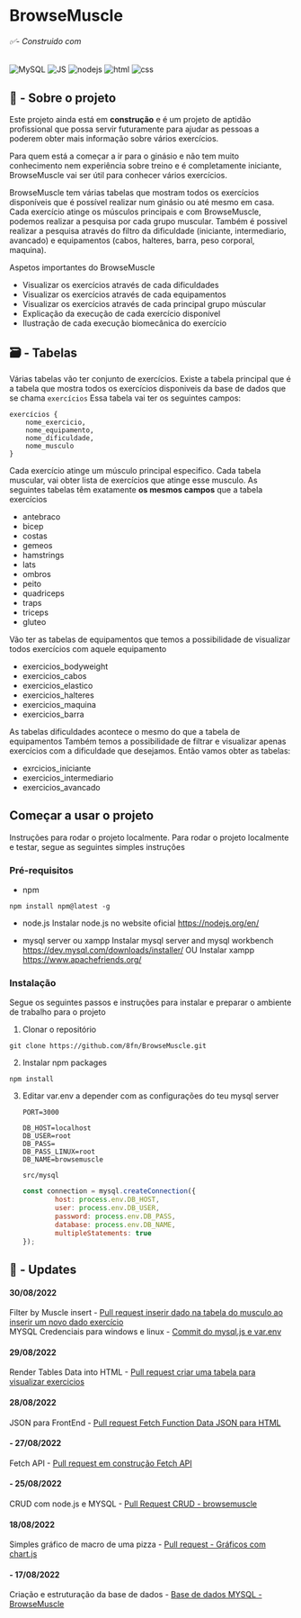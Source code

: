 # BrowseMuscle

###### ✅- Construido com
![MySQL](https://img.shields.io/badge/MySQL-00000F?style=for-the-badge&logo=mysql&logoColor=white) ![JS](https://img.shields.io/badge/JavaScript-F7DF1E?style=for-the-badge&logo=javascript&logoColor=black) ![nodejs](https://img.shields.io/badge/Node.js-43853D?style=for-the-badge&logo=node.js&logoColor=white
)  ![html](https://img.shields.io/badge/HTML5-E34F26?style=for-the-badge&logo=html5&logoColor=white
) ![css](https://img.shields.io/badge/CSS3-1572B6?style=for-the-badge&logo=css3&logoColor=white
)

## 📝 - Sobre o projeto

Este projeto ainda está em **construção** e é um projeto de aptidão profissional que possa servir futuramente para ajudar as pessoas a poderem obter mais informação sobre vários exercícios.  

Para quem está a começar a ir para o ginásio e não tem muito conhecimento nem experiência sobre treino e é completamente iniciante, BrowseMuscle vai ser útil para conhecer vários exercícios.  

BrowseMuscle tem várias tabelas que mostram todos os exercícios disponíveis que é possível realizar num ginásio ou até mesmo em casa.  
Cada exercício atinge os músculos principais e com BrowseMuscle, podemos realizar a pesquisa por cada grupo muscular. Também é possivel realizar a pesquisa através do filtro da dificuldade (iniciante, intermediario, avancado) e equipamentos (cabos, halteres, barra, peso corporal, maquina).

Aspetos importantes do BrowseMuscle
- Visualizar os exercícios através de cada dificuldades
- Visualizar os exercícios através de cada equipamentos
- Visualizar os exercícios através de cada principal grupo múscular
- Explicação da execução de cada exercício disponível
- Ilustração de cada execução biomecânica do exercício

## 🗃️ - Tabelas
Várias tabelas vão ter conjunto de exercícios.
Existe a tabela principal que é a tabela que mostra todos os exercícios disponiveis da base de dados que se chama `exercícios`
Essa tabela vai ter os seguintes campos:

```
exercícios {
	nome_exercicio,
	nome_equipamento,
	nome_dificuldade,
	nome_musculo
}
```

Cada exercício atinge um músculo principal especifico. Cada tabela muscular, vai obter lista de exercícios que atinge esse musculo.
As seguintes tabelas têm exatamente **os mesmos campos** que a tabela exercícios

- antebraco
- bicep
- costas
- gemeos
- hamstrings
- lats
- ombros
- peito
- quadriceps
- traps
- triceps
- gluteo

Vão ter as tabelas de equipamentos que temos a possibilidade de visualizar todos exercícios com aquele equipamento

- exercicios_bodyweight
- exercicios_cabos
- exercicios_elastico
- exercicios_halteres
- exercicios_maquina
- exercicios_barra

As tabelas dificuldades acontece o mesmo do que a tabela de equipamentos
Também temos a possibilidade de filtrar e visualizar apenas exercícios com a dificuldade que desejamos.  Então vamos obter as tabelas:

- exrcicios_iniciante
- exercicios_intermediario
- exercicios_avancado

## Começar a usar o projeto
Instruções para rodar o projeto localmente.  Para rodar o projeto localmente e testar, segue as seguintes simples instruções

### Pré-requisitos
- npm
```
npm install npm@latest -g
```
- node.js
Instalar node.js no website oficial https://nodejs.org/en/

- mysql server ou xampp
Instalar mysql server and mysql workbench https://dev.mysql.com/downloads/installer/
OU
Instalar xampp https://www.apachefriends.org/

### Instalação
Segue os seguintes passos e instruções para instalar e preparar o ambiente de trabalho para o projeto
1. Clonar o repositório
```
git clone https://github.com/8fn/BrowseMuscle.git
```
2.   Instalar npm packages
```
npm install
```
3. Editar var.env a depender com as configurações do teu mysql server

	```env
	PORT=3000

	DB_HOST=localhost
	DB_USER=root
	DB_PASS=
	DB_PASS_LINUX=root
	DB_NAME=browsemuscle
	```

	`src/mysql`
	```js
	const connection = mysql.createConnection({
			host: process.env.DB_HOST,
			user: process.env.DB_USER,
			password: process.env.DB_PASS,
			database: process.env.DB_NAME,
			multipleStatements: true
	});
	```
## 🚧 - Updates

#### 30/08/2022

Filter by Muscle insert - [Pull request inserir dado na tabela do musculo ao inserir um novo dado exercício](https://github.com/8fn/BrowseMuscle/pull/21)  
MYSQL Credenciais para windows e linux - [Commit do mysql.js e var.env](https://github.com/8fn/BrowseMuscle/pull/20/commits/407a0fd9bc2c9228369693efb57377cc0ffc4353)

#### 29/08/2022

Render Tables Data into HTML - [Pull request criar uma tabela para visualizar exercicios](https://github.com/8fn/BrowseMuscle/pull/18)

#### 28/08/2022

JSON para FrontEnd - [Pull request Fetch Function Data JSON para HTML](https://github.com/8fn/BrowseMuscle/pull/17)

#### - 27/08/2022
Fetch API - [Pull request em construção Fetch API](https://github.com/8fn/BrowseMuscle/pull/15)

#### - 25/08/2022
CRUD com node.js e MYSQL - [Pull Request CRUD - browsemuscle](https://github.com/8fn/BrowseMuscle/pull/8)

#### 18/08/2022
Simples gráfico de macro de uma pizza - [Pull request - Gráficos com chart.js](https://github.com/8fn/BrowseMuscle/pull/5)

#### - 17/08/2022

Criação e estruturação da base de dados - [Base de dados MYSQL - BrowseMuscle](https://github.com/8fn/BrowseMuscle/pull/1)